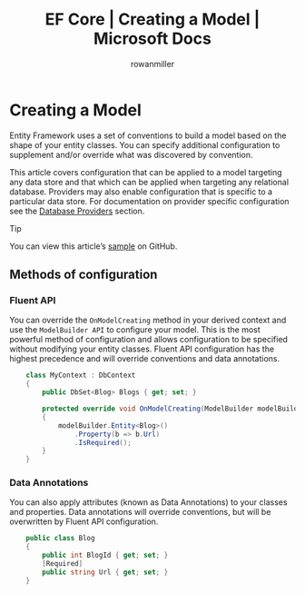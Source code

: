 ﻿---
title: EF Core | Creating a Model | Microsoft Docs
author: rowanmiller
ms.author: divega

ms.date: 10/27/2016

ms.assetid: 88253ff3-174e-485c-b3f8-768243d01ee1
ms.technology: entity-framework-core

uid: core/modeling/index
---
# Creating a Model

Entity Framework uses a set of conventions to build a model based on the shape of your entity classes. You can specify additional configuration to supplement and/or override what was discovered by convention.

This article covers configuration that can be applied to a model targeting any data store and that which can be applied when targeting any relational database. Providers may also enable configuration that is specific to a particular data store. For documentation on provider specific configuration see the [Database Providers](../providers/index.md) section.

> [!TIP]  
> You can view this article’s [sample](https://github.com/aspnet/EntityFramework.Docs/tree/master/samples) on GitHub.

## Methods of configuration

### Fluent API

You can override the `OnModelCreating` method in your derived context and use the `ModelBuilder API` to configure your model. This is the most powerful method of configuration and allows configuration to be specified without modifying your entity classes. Fluent API configuration has the highest precedence and will override conventions and data annotations.

<!-- [!code-csharp[Main](samples/core/Modeling/FluentAPI/Samples/Required.cs?range=5-15&highlight=5-10)] -->

``` csharp
    class MyContext : DbContext
    {
        public DbSet<Blog> Blogs { get; set; }

        protected override void OnModelCreating(ModelBuilder modelBuilder)
        {
            modelBuilder.Entity<Blog>()
                .Property(b => b.Url)
                .IsRequired();
        }
    }
```

### Data Annotations

You can also apply attributes (known as Data Annotations) to your classes and properties. Data annotations will override conventions, but will be overwritten by Fluent API configuration.

<!-- [!code-csharp[Main](samples/core/Modeling/DataAnnotations/Samples/Required.cs?range=11-16&highlight=4)] -->
``` csharp
    public class Blog
    {
        public int BlogId { get; set; }
        [Required]
        public string Url { get; set; }
    }
```
